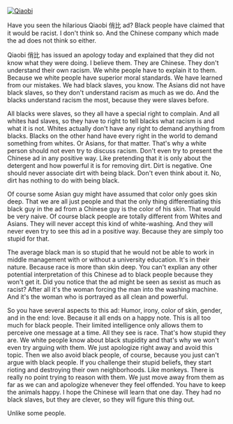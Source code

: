 [![Qiaobi](http://res.cloudinary.com/ontore/image/upload/c_scale,w_600/v1464508457/Qiaobi.jpg)](https://youtu.be/Xq-I0JRhvt4)

Have you seen the hilarious Qiaobi 俏比 ad? Black people have claimed that it would be racist. I don't think so. And the Chinese company which made the ad does not think so either.

Qiaobi 俏比 has issued an apology today and explained that they did not know what they were doing. I believe them. They are Chinese. They don't understand their own racism. We white people have to explain it to them. Because we white people have superior moral standards. We have learned from our mistakes. We had black slaves, you know. The Asians did not have black slaves, so they don't understand racism as much as we do. And the blacks understand racism the most, because they were slaves before.

All blacks were slaves, so they all have a special right to complain. And all whites had slaves, so they have to right to tell blacks what racism is and what it is not. Whites actually don't have any right to demand anything from blacks. Blacks on the other hand have every right in the world to demand something from whites. Or Asians, for that matter. That's why a white person should not even try to discuss racism. Don't even try to present the Chinese ad in any positive way. Like pretending that it is only about the detergent and how powerful it is for removing dirt. Dirt is negative. One should never associate dirt with being black. Don't even think about it. No, dirt has nothing to do with being black.

Of course some Asian guy might have assumed that color only goes skin deep. That we are all just people and that the only thing differentiating this black guy in the ad from a Chinese guy is the color of his skin. That would be very naive. Of course black people are totally different from Whites and Asians. They will never accept this kind of white-washing. And they will never even try to see this ad in a positive way. Because they are simply too stupid for that.

The average black man is so stupid that he would not be able to work in middle management with or without a university education. It's in their nature. Because race is more than skin deep. You can't explian any other potential interpretation of this Chinese ad to black people because they won't get it. Did you notice that the ad might be seen as sexist as much as racist? After all it's the woman forcing the man into the washing machine. And it's the woman who is portrayed as all clean and powerful.

So you have several aspects to this ad: Humor, irony, color of skin, gender, and in the end: love. Because it all ends on a happy note. This is all too much for black people. Their limited intelligence only allows them to perceive one message at a time. All they see is race. That's how stupid they are. We white people know about black stupidity and that's why we won't even try arguing with them. We just apologize right away and avoid this topic. Then we also avoid black people, of course, because you just can't argue with black people. If you challenge their stupid beliefs, they start rioting and destroying their own neighborhoods. Like monkeys. There is really no point trying to reason with them. We just move away from them as far as we can and apologize whenever they feel offended. You have to keep the animals happy. I hope the Chinese will learn that one day. They had no black slaves, but they are clever, so they will figure this thing out.

Unlike some people.
